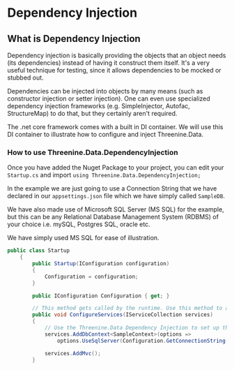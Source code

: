 # Dependency Injection

## What is Dependency Injection

Dependency injection is basically providing the objects that an object needs (its dependencies) instead of having it construct them itself.  It's a very useful technique for testing, since it allows dependencies to be mocked or stubbed out.

Dependencies can be injected into objects by many means (such as constructor injection or setter injection).  One can even use specialized dependency injection frameworks (e.g. SimpleInjector, Autofac, StructureMap) to do that, but they certainly aren't required. 

The .net core framework comes with a built in DI container. We will use this DI container to illustrate how to configure and inject Threenine.Data.

### How to use Threenine.Data.DependencyInjection

Once you have added the Nuget Package to your project, you can edit your `Startup.cs`  and import `using Threenine.Data.DependencyInjection;`

In the example we are just going to use a Connection String that we have declared in our `appsettings.json` file which we have simply called `SampleDB`. 

We have also made use of Microsoft SQL Server (MS SQL) for the example, but this can be any Relational Database Management System (RDBMS) of your choice i.e. mySQL, Postgres SQL, oracle etc.

We have simply used MS SQL for ease of illustration.

```c#
public class Startup
    {
        public Startup(IConfiguration configuration)
        {
            Configuration = configuration;
        }

        public IConfiguration Configuration { get; }

        // This method gets called by the runtime. Use this method to add services to the container.
        public void ConfigureServices(IServiceCollection services)
        {
            // Use the Threenine.Data Dependency Injection to set up the Unit of Work
            services.AddDbContext<SampleContext>(options =>
                options.UseSqlServer(Configuration.GetConnectionString("SampleDB"))).AddUnitOfWork<SampleContext>();

            services.AddMvc();
        }
```
